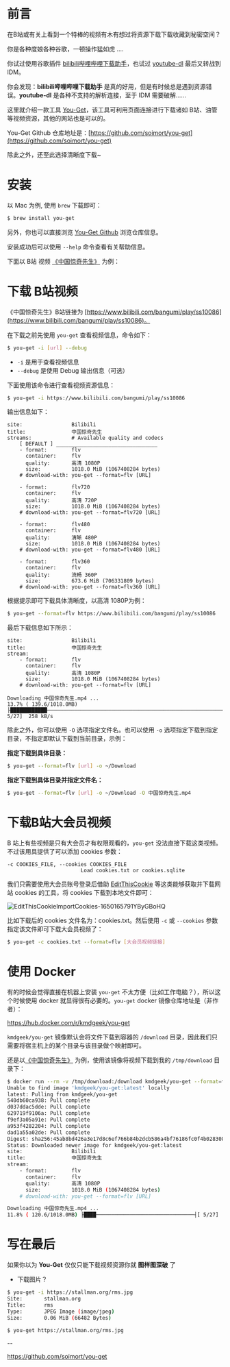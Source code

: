 # 前言

在B站或有关上看到一个特棒的视频有木有想过将资源下载下载收藏到秘密空间？

你是各种度娘各种谷歌，一顿操作猛如虎 ....

你试过使用谷歌插件 [bilibili哔哩哔哩下载助手](https://chrome.google.com/webstore/detail/bilibili%E5%93%94%E5%93%A9%E5%93%94%E5%93%A9%E4%B8%8B%E8%BD%BD%E5%8A%A9%E6%89%8B/bfcbfobhcjbkilcbehlnlchiinokiijp)，也试过 [youtube-dl](https://ytdl-org.github.io/youtube-dl/) 最后又转战到 IDM。

你会发现：**bilibili哔哩哔哩下载助手** 是真的好用，但是有时候总是遇到资源错误。**youtube-dl** 是各种不支持的解析连接，至于 IDM 需要破解......

这里就介绍一款工具 [You-Get](https://github.com/soimort/you-get)，该工具可利用页面连接进行下载诸如 B站、油管等视频资源，其他的网站也是可以的。

You-Get Github 仓库地址是：[https://github.com/soimort/you-get](https://github.com/soimort/you-get)

除此之外，还至此选择清晰度下载~
# 安装

以 Mac 为例, 使用 `brew` 下载即可：

```bash
$ brew install you-get
```

另外，你也可以直接浏览 [You-Get Github](https://github.com/soimort/you-get) 浏览仓库信息。

安装成功后可以使用 `--help` 命令查看有关帮助信息。

下面以 B站 视频 [《中国惊奇先生》](https://www.bilibili.com/bangumi/play/ss10086/) 为例：
# 下载 B站视频
《中国惊奇先生》B站链接为 [https://www.bilibili.com/bangumi/play/ss10086](https://www.bilibili.com/bangumi/play/ss10086)。

在下载之前先使用 `you-get` 查看视频信息，命令如下：

```bash
$ you-get -i [url] --debug
```

- `-i` 是用于查看视频信息
- `--debug` 是使用 Debug 输出信息（可选）

下面使用该命令进行查看视频资源信息：

```bash
$ you-get -i https://www.bilibili.com/bangumi/play/ss10086
```

输出信息如下：

```
site:                Bilibili
title:               中国惊奇先生
streams:             # Available quality and codecs
    [ DEFAULT ] _________________________________
    - format:        flv
      container:     flv
      quality:       高清 1080P
      size:          1018.0 MiB (1067408284 bytes)
    # download-with: you-get --format=flv [URL]

    - format:        flv720
      container:     flv
      quality:       高清 720P
      size:          1018.0 MiB (1067408284 bytes)
    # download-with: you-get --format=flv720 [URL]

    - format:        flv480
      container:     flv
      quality:       清晰 480P
      size:          1018.0 MiB (1067408284 bytes)
    # download-with: you-get --format=flv480 [URL]

    - format:        flv360
      container:     flv
      quality:       流畅 360P
      size:          673.6 MiB (706331809 bytes)
    # download-with: you-get --format=flv360 [URL]
```

根据提示即可下载具体清晰度，以高清 1080P为例：

```bash
$ you-get --format=flv https://www.bilibili.com/bangumi/play/ss10086
```

最后下载信息如下所示：

```
site:                Bilibili
title:               中国惊奇先生
stream:
    - format:        flv
      container:     flv
      quality:       高清 1080P
      size:          1018.0 MiB (1067408284 bytes)
    # download-with: you-get --format=flv [URL]

Downloading 中国惊奇先生.mp4 ...
13.7% ( 139.6/1018.0MB) ├████████████──────────────────────────────────────────────────────────────────────────┤[ 5/27]  258 kB/s
```

除此之外，你可以使用 `-O` 选项指定文件名。也可以使用 `-o` 选项指定下载到指定目录，不指定即默认下载到当前目录，示例：

**指定下载到具体目录：**

```bash
$ you-get --format=flv [url] -o ~/Download
```

**指定下载到具体目录并指定文件名：**

```bash
$ you-get --format=flv [url] -o ~/Download -O 中国惊奇先生.mp4
```

# 下载B站大会员视频

B 站上有些视频是只有大会员才有权限观看的，`you-get` 没法直接下载这类视频。不过该用具提供了可以添加 cookies 参数：


```
-c COOKIES_FILE, --cookies COOKIES_FILE
                        Load cookies.txt or cookies.sqlite
```

我们只需要使用大会员账号登录后借助 [EditThisCookie](https://chrome.google.com/webstore/detail/editthiscookie/fngmhnnpilhplaeedifhccceomclgfbg) 等这类能够获取并下载网站 cookies 的工具，将 cookies 下载到本地文件即可：

![EditThisCookieImportCookies-1650165791YByGBoHQ](http://blog-media.knowledge.ituknown.cn/You-Get/EditThisCookieImportCookies-1650165791YByGBoHQ.png)


比如下载后的 cookies 文件名为：cookies.txt。然后使用 `-c` 或 `--cookies` 参数指定该文件即可下载大会员视频了：

```bash
$ you-get -c cookies.txt --format=flv [大会员视频链接]
```

# 使用 Docker

有的时候会觉得直接在机器上安装 `you-get` 不太方便（比如工作电脑？），所以这个时候使用 docker 就显得很有必要的。`you-get` docker 镜像仓库地址是（非作者）：

https://hub.docker.com/r/kmdgeek/you-get

`kmdgeek/you-get` 镜像默认会将文件下载到容器的 `/download` 目录，因此我们只需要将宿主机上的某个目录与该目录做个映射即可。

还是以[《中国惊奇先生》](https://www.bilibili.com/bangumi/play/ss10086/) 为例，使用该镜像将视频下载到我的 `/tmp/download` 目录下：

```bash
$ docker run --rm -v /tmp/download:/download kmdgeek/you-get --format=flv https://www.bilibili.com/bangumi/play/ss10086
Unable to find image 'kmdgeek/you-get:latest' locally
latest: Pulling from kmdgeek/you-get
540db60ca938: Pull complete
d037ddac5dde: Pull complete
629719f9106a: Pull complete
f9ef3a05a91e: Pull complete
a953f4282204: Pull complete
dad1a55a02de: Pull complete
Digest: sha256:45ab8bd426a3e17d8c6ef766b84b2dcb586a4bf76186fc0f4b028308974ceb9f
Status: Downloaded newer image for kmdgeek/you-get:latest
site:                Bilibili
title:               中国惊奇先生
stream:
    - format:        flv
      container:     flv
      quality:       高清 1080P
      size:          1018.0 MiB (1067408284 bytes)
    # download-with: you-get --format=flv [URL]

Downloading 中国惊奇先生.mp4 ...
11.8% ( 120.6/1018.0MB) ├████────────────────────────────────┤[ 5/27]    1 MB/s
```

# 写在最后

如果你以为 **You-Get** 仅仅只能下载视频资源你就 **图样图深破** 了

- 下载图片？

```bash
$ you-get -i https://stallman.org/rms.jpg
Site:       stallman.org
Title:      rms
Type:       JPEG Image (image/jpeg)
Size:       0.06 MiB (66482 Bytes)

$ you-get https://stallman.org/rms.jpg
```

--

https://github.com/soimort/you-get

